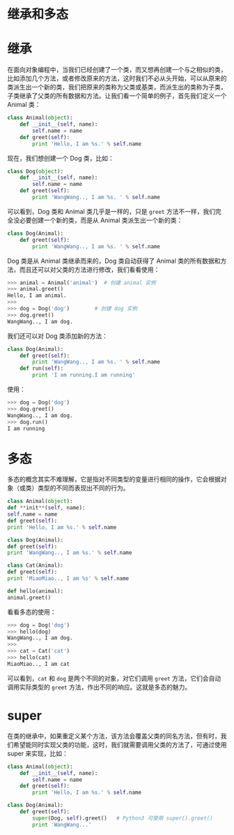 # 继承和多态

# 继承

在面向对象编程中，当我们已经创建了一个类，而又想再创建一个与之相似的类，比如添加几个方法，或者修改原来的方法，这时我们不必从头开始，可以从原来的类派生出一个新的类，我们把原来的类称为父类或基类，而派生出的类称为子类，子类继承了父类的所有数据和方法。让我们看一个简单的例子，首先我们定义一个 Animal 类：

```python
class Animal(object):
    def __init__(self, name):
        self.name = name
    def greet(self):
        print 'Hello, I am %s.' % self.name
```

现在，我们想创建一个 Dog 类，比如：

```python
class Dog(object):
    def __init__(self, name):
        self.name = name
    def greet(self):
        print 'WangWang.., I am %s. ' % self.name
```

可以看到，Dog 类和 Animal 类几乎是一样的，只是 `greet` 方法不一样，我们完全没必要创建一个新的类，而是从 Animal 类派生出一个新的类：

```python
class Dog(Animal):
    def greet(self):
        print 'WangWang.., I am %s. ' % self.name
```

Dog 类是从 Animal 类继承而来的，Dog 类自动获得了 Animal 类的所有数据和方法，而且还可以对父类的方法进行修改，我们看看使用：

```python
>>> animal = Animal('animal')  # 创建 animal 实例
>>> animal.greet()
Hello, I am animal.
>>>
>>> dog = Dog('dog')        # 创建 dog 实例
>>> dog.greet()
WangWang.., I am dog.
```

我们还可以对 Dog 类添加新的方法：

```python
class Dog(Animal):
    def greet(self):
        print 'WangWang.., I am %s. ' % self.name
    def run(self):
        print 'I am running.I am running'
```

使用：

```python
>>> dog = Dog('dog')
>>> dog.greet()
WangWang.., I am dog.
>>> dog.run()
I am running
```

# 多态

多态的概念其实不难理解，它是指对不同类型的变量进行相同的操作，它会根据对象（或类）类型的不同而表现出不同的行为。

```python
class Animal(object):
def **init**(self, name):
self.name = name
def greet(self):
print 'Hello, I am %s.' % self.name

class Dog(Animal):
def greet(self):
print 'WangWang.., I am %s.' % self.name

class Cat(Animal):
def greet(self):
print 'MiaoMiao.., I am %s' % self.name

def hello(animal):
animal.greet()

```

看看多态的使用：

```python
>>> dog = Dog('dog')
>>> hello(dog)
WangWang.., I am dog.
>>>
>>> cat = Cat('cat')
>>> hello(cat)
MiaoMiao.., I am cat
```

可以看到，`cat` 和 `dog` 是两个不同的对象，对它们调用 `greet` 方法，它们会自动调用实际类型的 `greet` 方法，作出不同的响应。这就是多态的魅力。

# super

在类的继承中，如果重定义某个方法，该方法会覆盖父类的同名方法，但有时，我们希望能同时实现父类的功能，这时，我们就需要调用父类的方法了，可通过使用 super 来实现，比如：

```py
class Animal(object):
    def __init__(self, name):
        self.name = name
    def greet(self):
        print 'Hello, I am %s.' % self.name

class Dog(Animal):
    def greet(self):
        super(Dog, self).greet()   # Python3 可使用 super().greet()
        print 'WangWang...'
```
